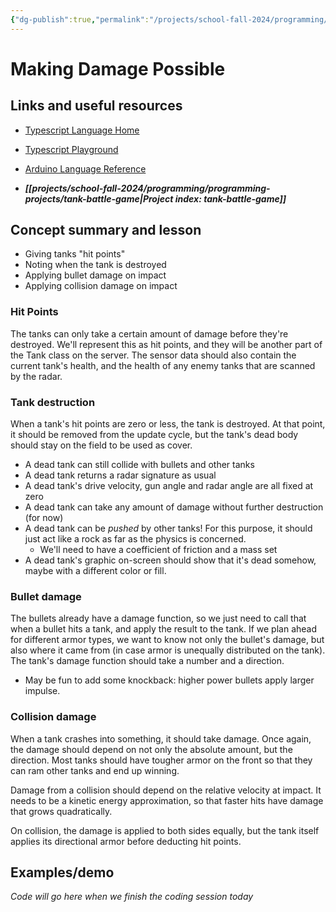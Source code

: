 ```yaml
---
{"dg-publish":true,"permalink":"/projects/school-fall-2024/programming/lessons/writing-tank-damage/"}
---
```



#  Making Damage Possible

## Links and useful resources

- [Typescript Language Home](https://www.typescriptlang.org/)
- [Typescript Playground](https://www.typescriptlang.org/play/)
- [Arduino Language Reference](https://docs.arduino.cc/language-reference/)


- ***[[projects/school-fall-2024/programming/programming-projects/tank-battle-game\|Project index: tank-battle-game]]*** 
## Concept summary and lesson


- Giving tanks "hit points" 
- Noting when the tank is destroyed 
- Applying bullet damage on impact 
- Applying collision damage on impact 

### Hit Points

The tanks can only take a certain amount of damage before they're destroyed. We'll represent this as hit points, and they will be another part of the Tank class on the server. The sensor data should also contain the current tank's health, and the health of any enemy tanks that are scanned by the radar.

### Tank destruction

When a tank's hit points are zero or less, the tank is destroyed. At that point, it should be removed from the update cycle, but the tank's dead body should stay on the field to be used as cover. 

- A dead tank can still collide with bullets and other tanks
- A dead tank returns a radar signature as usual
- A dead tank's drive velocity, gun angle and radar angle are all fixed at zero
- A dead tank can take any amount of damage without further destruction (for now)
- A dead tank can be *pushed* by other tanks! For this purpose, it should just act like a rock as far as the physics is concerned.
    - We'll need to have a coefficient of friction and a mass set
- A dead tank's graphic on-screen should show that it's dead somehow, maybe with a different color or fill.

### Bullet damage

The bullets already have a damage function, so we just need to call that when a bullet hits a tank, and apply the result to the tank. If we plan ahead for different armor types, we want to know not only the bullet's damage, but also where it came from (in case armor is unequally distributed on the tank). The tank's damage function should take a number and a direction.
- May be fun to add some knockback: higher power bullets apply larger impulse.

### Collision damage

When a tank crashes into something, it should take damage. Once again, the damage should depend on not only the absolute amount, but the direction. Most tanks should have tougher armor on the front so that they can ram other tanks and end up winning.

Damage from a collision should depend on the relative velocity at impact. It needs to be a kinetic energy approximation, so that faster hits have damage that grows quadratically.

On collision, the damage is applied to both sides equally, but the tank itself applies its directional armor before deducting hit points.

## Examples/demo

*Code will go here when we finish the coding session today*

